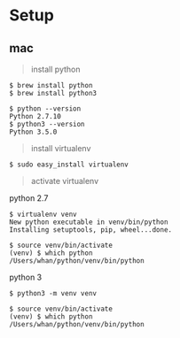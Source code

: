 # Setup

## mac

> install python

```
$ brew install python
$ brew install python3

$ python --version
Python 2.7.10
$ python3 --version
Python 3.5.0
```

> install virtualenv

```
$ sudo easy_install virtualenv
```

> activate virtualenv

python 2.7

```
$ virtualenv venv
New python executable in venv/bin/python
Installing setuptools, pip, wheel...done.

$ source venv/bin/activate
(venv) $ which python
/Users/whan/python/venv/bin/python
```

python 3

```
$ python3 -m venv venv

$ source venv/bin/activate
(venv) $ which python
/Users/whan/python/venv/bin/python
```
